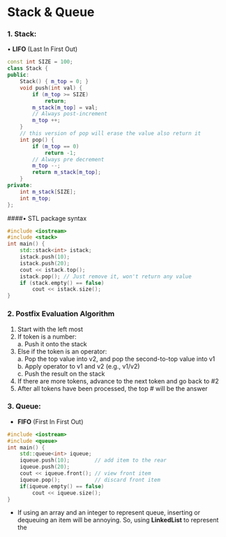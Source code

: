 # Stack & Queue
### 1. Stack: 

• **LIFO** (Last In First Out)

```C++
const int SIZE = 100;
class Stack {
public:
	Stack() { m_top = 0; }
	void push(int val) {
		if (m_top >= SIZE) 
			return;
		m_stack[m_top] = val;
		// Always post-increment
		m_top ++; 
	}
	// this version of pop will erase the value also return it
	int pop() {
		if (m_top == 0)
			return -1;
		// Always pre decrement
		m_top --;
		return m_stack[m_top];
	}
private:
	int m_stack[SIZE];
	int m_top;
};

```
####• STL package syntax
```C++
#include <iostream>
#include <stack>
int main() {
	std::stack<int> istack;
	istack.push(10);
	istack.push(20);
	cout << istack.top();
	istack.pop(); // Just remove it, won't return any value
	if (stack.empty() == false)
		cout << istack.size();
}
```

### 2. Postfix Evaluation Algorithm

1. Start with the left most<br>
2. If token is a number:<br>
	a. Push it onto the stack<br>
3. Else if the token is an operator:<br>
	a. Pop the top value into v2, and pop the second-to-top value into v1<br>
	b. Apply operator to v1 and v2 (e.g., v1/v2)<br>
	c. Push the result on the stack<br>
4. If there are more tokens, advance to the next token and go back to #2
5. After all tokens have been processed, the top # will be the answer

### 3. Queue:
* **FIFO** (First In First Out)

```C++
#include <iostream>
#include <queue>
int main() {
	std::queue<int> iqueue;
	iqueue.push(10); 		// add item to the rear
	iqueue.push(20);
	cout << iqueue.front(); // view front item
	iqueue.pop(); 			// discard front item
	if(iqueue.empty() == false)
		cout << iqueue.size();
}
```
* If using an array and an integer to represent queue, inserting or dequeuing an item will be annoying. So, using **LinkedList** to represent the 
